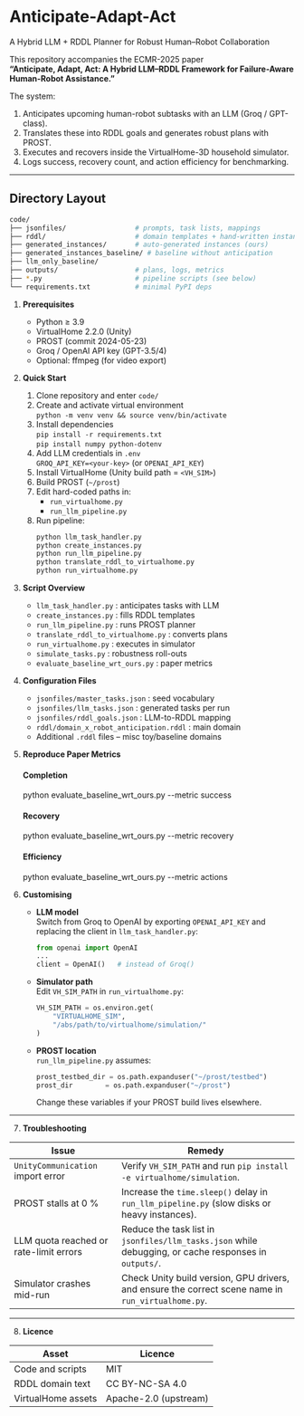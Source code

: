 # Anticipate-Adapt-Act
A Hybrid LLM + RDDL Planner for Robust Human–Robot Collaboration

This repository accompanies the ECMR-2025 paper  
**“Anticipate, Adapt, Act: A Hybrid LLM–RDDL Framework for Failure-Aware Human-Robot Assistance.”**

The system:

1. Anticipates upcoming human-robot subtasks with an LLM (Groq / GPT-class).
2. Translates these into RDDL goals and generates robust plans with PROST.
3. Executes and recovers inside the VirtualHome-3D household simulator.
4. Logs success, recovery count, and action efficiency for benchmarking.

---

## Directory Layout

```sh
code/
├── jsonfiles/                 # prompts, task lists, mappings
├── rddl/                      # domain templates + hand-written instances
├── generated_instances/       # auto-generated instances (ours)
├── generated_instances_baseline/ # baseline without anticipation
├── llm_only_baseline/
├── outputs/                   # plans, logs, metrics
├── *.py                       # pipeline scripts (see below)
└── requirements.txt           # minimal PyPI deps
```


1. **Prerequisites**
   - Python ≥ 3.9
   - VirtualHome 2.2.0 (Unity)
   - PROST (commit 2024-05-23)
   - Groq / OpenAI API key (GPT-3.5/4)
   - Optional: ffmpeg (for video export)

2. **Quick Start**
   1. Clone repository and enter `code/`
   2. Create and activate virtual environment  
      `python -m venv venv && source venv/bin/activate`
   3. Install dependencies  
      `pip install -r requirements.txt`  
      `pip install numpy python-dotenv`
   4. Add LLM credentials in `.env`  
      `GROQ_API_KEY=<your-key>` (or `OPENAI_API_KEY`)
   5. Install VirtualHome (Unity build path = `<VH_SIM>`)
   6. Build PROST (`~/prost`)
   7. Edit hard-coded paths in:
      - `run_virtualhome.py`
      - `run_llm_pipeline.py`
   8. Run pipeline:
      ```bash
      python llm_task_handler.py
      python create_instances.py
      python run_llm_pipeline.py
      python translate_rddl_to_virtualhome.py
      python run_virtualhome.py
      ```

3. **Script Overview**
   - `llm_task_handler.py` : anticipates tasks with LLM  
   - `create_instances.py` : fills RDDL templates  
   - `run_llm_pipeline.py` : runs PROST planner  
   - `translate_rddl_to_virtualhome.py` : converts plans  
   - `run_virtualhome.py` : executes in simulator  
   - `simulate_tasks.py` : robustness roll-outs  
   - `evaluate_baseline_wrt_ours.py` : paper metrics

4. **Configuration Files**
   - `jsonfiles/master_tasks.json` : seed vocabulary  
   - `jsonfiles/llm_tasks.json` : generated tasks per run  
   - `jsonfiles/rddl_goals.json` :  LLM-to-RDDL mapping  
   - `rddl/domain_x_robot_anticipation.rddl` : main domain  
   - Additional `.rddl` files – misc toy/baseline domains

5. **Reproduce Paper Metrics**
   #### Completion
   python evaluate_baseline_wrt_ours.py --metric success
   #### Recovery
   python evaluate_baseline_wrt_ours.py --metric recovery
   #### Efficiency
   python evaluate_baseline_wrt_ours.py --metric actions


6. **Customising**
   - **LLM model**  
     Switch from Groq to OpenAI by exporting `OPENAI_API_KEY` and replacing the client in `llm_task_handler.py`:

     ```python
     from openai import OpenAI
     ...
     client = OpenAI()   # instead of Groq()
     ```

   - **Simulator path**  
     Edit `VH_SIM_PATH` in `run_virtualhome.py`:

     ```python
     VH_SIM_PATH = os.environ.get(
         "VIRTUALHOME_SIM",
         "/abs/path/to/virtualhome/simulation/"
     )
     ```

   - **PROST location**  
     `run_llm_pipeline.py` assumes:

     ```python
     prost_testbed_dir = os.path.expanduser("~/prost/testbed")
     prost_dir        = os.path.expanduser("~/prost")
     ```

     Change these variables if your PROST build lives elsewhere.

---

7. **Troubleshooting**

| Issue                                   | Remedy                                                                                                   |
|-----------------------------------------|-----------------------------------------------------------------------------------------------------------|
| `UnityCommunication` import error       | Verify `VH_SIM_PATH` and run `pip install -e virtualhome/simulation`.                                     |
| PROST stalls at 0 %                     | Increase the `time.sleep()` delay in `run_llm_pipeline.py` (slow disks or heavy instances).               |
| LLM quota reached or rate-limit errors  | Reduce the task list in `jsonfiles/llm_tasks.json` while debugging, or cache responses in `outputs/`.     |
| Simulator crashes mid-run               | Check Unity build version, GPU drivers, and ensure the correct scene name in `run_virtualhome.py`.        |

---

8. **Licence**

| Asset                 | Licence               |
|-----------------------|-----------------------|
| Code and scripts      | MIT                   |
| RDDL domain text      | CC BY-NC-SA 4.0       |
| VirtualHome assets    | Apache-2.0 (upstream) |

